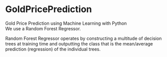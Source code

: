 # GoldPricePrediction
Gold Price Prediction using Machine Learning with Python<br />
We  use a Random Forest Regressor.<br />

Random Forest Regressor operates by constructing a multitude of decision trees at training time and outputting the class that is the mean/average prediction (regression) of the individual trees.
